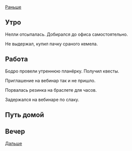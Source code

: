 [Раньше](../06/2021.06.30.md)
## Утро
Нелли отсыпалась. Добирался до офиса самостоятельно.

Не выдержал, купил пачку сраного кемела.
## Работа
Бодро провели утреннюю планёрку. Получил квесты.

Приглашение на вебинар так и не пришло.

Порвалась резинка на браслете для часов.

Задержался на вебинаре по слаку.
## Путь домой

## Вечер
[Дальше](2021.07.02.md)